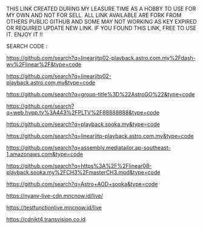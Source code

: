 THIS LINK CREATED DURING MY LEASURE TIME AS A HOBBY TO USE FOR MY OWN AND NOT FOR SELL.
ALL LINK AVAILABLE ARE FORK FROM OTHERS PUBLIC GITHUB AND SOME MAY NOT WORKING AS KEY EXPIRED OR REQUIRED UPDATE NEW LINK.
IF YOU FOUND THIS LINK, FREE TO USE IT.
ENJOY IT !!




SEARCH CODE :

https://github.com/search?q=linearjitp02-playback.astro.com.my%2Fdash-wv%2Flinear%2F&type=code

https://github.com/search?q=linearjitp02-playback.astro.com.my&type=code

https://github.com/search?q=group-title%3D%22AstroGO%22&type=code

https://github.com/search?q=web.hypp.tv%3A443%2FPLTV%2F88888888&type=code

https://github.com/search?q=playback.sooka.my&type=code

https://github.com/search?q=linearjitp-playback.astro.com.my&type=code

https://github.com/search?q=assembly.mediatailor.ap-southeast-1.amazonaws.com&type=code

https://github.com/search?q=https%3A%2F%2Flinear08-playback.sooka.my%2FCH3%2FmasterCH3.mpd&type=code

https://github.com/search?q=Astro+AOD+sooka&type=code

https://nyanv-live-cdn.mncnow.id/live/

https://testfunctionlive.mncnow.id/live

https://cdnjkt4.transvision.co.id
